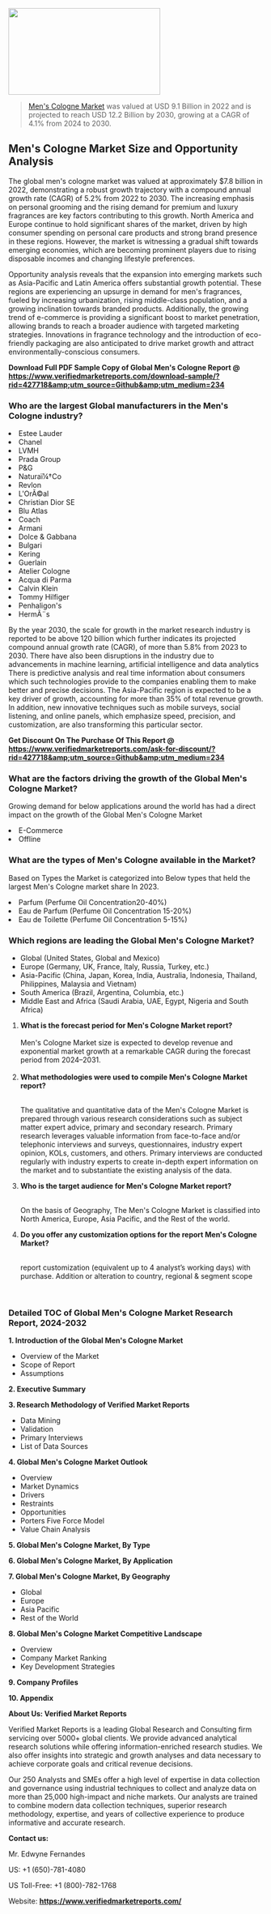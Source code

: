 <img src="https://ffe5etoiles.com/wp-content/uploads/2024/12/MST1-300x171.png" alt="" width="300" height="171" class="alignnone size-medium wp-image-20088" /><blockquote><p><p><a href="https://www.verifiedmarketreports.com/download-sample/?rid=427718&utm_source=Github&utm_medium=234" target="_blank">Men's Cologne Market</a> was valued at USD 9.1 Billion in 2022 and is projected to reach USD 12.2 Billion by 2030, growing at a CAGR of 4.1% from 2024 to 2030.</p></blockquote><p><h2>Men's Cologne Market Size and Opportunity Analysis</h2> <p>The global men's cologne market was valued at approximately $7.8 billion in 2022, demonstrating a robust growth trajectory with a compound annual growth rate (CAGR) of 5.2% from 2022 to 2030. The increasing emphasis on personal grooming and the rising demand for premium and luxury fragrances are key factors contributing to this growth. North America and Europe continue to hold significant shares of the market, driven by high consumer spending on personal care products and strong brand presence in these regions. However, the market is witnessing a gradual shift towards emerging economies, which are becoming prominent players due to rising disposable incomes and changing lifestyle preferences.</p> <p>Opportunity analysis reveals that the expansion into emerging markets such as Asia-Pacific and Latin America offers substantial growth potential. These regions are experiencing an upsurge in demand for men's fragrances, fueled by increasing urbanization, rising middle-class population, and a growing inclination towards branded products. Additionally, the growing trend of e-commerce is providing a significant boost to market penetration, allowing brands to reach a broader audience with targeted marketing strategies. Innovations in fragrance technology and the introduction of eco-friendly packaging are also anticipated to drive market growth and attract environmentally-conscious consumers.</p> </p><p class=""><strong>Download Full PDF Sample Copy of Global Men's Cologne Report @ <a href="https://www.verifiedmarketreports.com/download-sample/?rid=427718&amp;utm_source=Github&amp;utm_medium=234" target="_blank">https://www.verifiedmarketreports.com/download-sample/?rid=427718&amp;utm_source=Github&amp;utm_medium=234</a></strong></p><h3 id="" class="">Who are the largest Global manufacturers in the Men's Cologne industry?</h3><p><li>Estee Lauder</li><li> Chanel</li><li> LVMH</li><li> Prada Group</li><li> P&G</li><li> Naturaï¼†Co</li><li> Revlon</li><li> L'OrÃ©al</li><li> Christian Dior SE</li><li> Blu Atlas</li><li> Coach</li><li> Armani</li><li> Dolce & Gabbana</li><li> Bulgari</li><li> Kering</li><li> Guerlain</li><li> Atelier Cologne</li><li> Acqua di Parma</li><li> Calvin Klein</li><li> Tommy Hilfiger</li><li> Penhaligon's</li><li> HermÃ¨s</li></p><div class=""><div class="" dir="" data-message-author-role="" data-message-id="" data-message-model-slug=""><div class=""><div class=""><div class=""><div class="" dir="" data-message-author-role="" data-message-id="" data-message-model-slug=""><div class=""><div class=""><p>By the year 2030, the scale for growth in the market research industry is reported to be above 120 billion which further indicates its projected compound annual growth rate (CAGR), of more than 5.8% from 2023 to 2030. There have also been disruptions in the industry due to advancements in machine learning, artificial intelligence and data analytics There is predictive analysis and real time information about consumers which such technologies provide to the companies enabling them to make better and precise decisions. The Asia-Pacific region is expected to be a key driver of growth, accounting for more than 35% of total revenue growth. In addition, new innovative techniques such as mobile surveys, social listening, and online panels, which emphasize speed, precision, and customization, are also transforming this particular sector.</p><p><strong>Get Discount On The Purchase Of This Report @&nbsp; <a href="https://www.verifiedmarketreports.com/ask-for-discount/?rid=427718&amp;utm_source=Github&amp;utm_medium=234" target="_blank">https://www.verifiedmarketreports.com/ask-for-discount/?rid=427718&amp;utm_source=Github&amp;utm_medium=234</a></strong></p></div></div></div></div></div></div></div></div><h3 id="" class="">What are the factors driving the growth of the Global Men's Cologne Market?</h3><p id="" class="">Growing demand for below applications around the world has had a direct impact on the growth of the Global Men's Cologne Market</p><p id="" class=""><li>E-Commerce</li><li> Offline</li></p><h3 id="" class="">What are the types of Men's Cologne available in the Market?</h3><p id="" class="">Based on Types the Market is categorized into Below types that held the largest Men's Cologne market share In 2023.</p><p id="" class=""><li>Parfum (Perfume Oil Concentration20-40%)</li><li> Eau de Parfum (Perfume Oil Concentration 15-20%)</li><li> Eau de Toilette (Perfume Oil Concentration 5-15%)</li></p><h3 id="" class="">Which regions are leading the Global Men's Cologne Market?</h3><ul><li>Global (United States, Global and Mexico)</li><li>Europe (Germany, UK, France, Italy, Russia, Turkey, etc.)</li><li>Asia-Pacific (China, Japan, Korea, India, Australia, Indonesia, Thailand, Philippines, Malaysia and Vietnam)</li><li>South America (Brazil, Argentina, Columbia, etc.)</li><li>Middle East and Africa (Saudi Arabia, UAE, Egypt, Nigeria and South Africa)</li></ul><p><ol><li><strong>What is the forecast period for Men's Cologne Market report?<br /></strong><br /><span data-sheets-root="1" data-sheets-value="{&quot;1&quot;:2,&quot;2&quot;:&quot;XXXX size is expected to develop revenue and exponential market growth at a remarkable CAGR during the forecast period from 2024&ndash;2030.&quot;}" data-sheets-userformat="{&quot;2&quot;:12674,&quot;4&quot;:{&quot;1&quot;:2,&quot;2&quot;:16776960},&quot;10&quot;:2,&quot;11&quot;:0,&quot;15&quot;:&quot;Arial&quot;,&quot;16&quot;:12}">Men's Cologne Market size is expected to develop revenue and exponential market growth at a remarkable CAGR during the forecast period from 2024&ndash;2031.</span><br /><br /></li><li><strong>What methodologies were used to compile Men's Cologne Market report?<br /><br /></strong><p>The qualitative and quantitative data of the&nbsp;Men's Cologne Market is prepared through various research considerations such as subject matter expert advice, primary and secondary research. Primary research leverages valuable information from face-to-face and/or telephonic interviews and surveys, questionnaires, industry expert opinion, KOLs, customers, and others. Primary interviews are conducted regularly with industry experts to create in-depth expert information on the market and to substantiate the existing analysis of the data.&nbsp;</p></li><li><strong>Who is the target audience for Men's Cologne Market report?<br /><br /></strong><p>On the basis of Geography, The&nbsp;Men's Cologne Market is classified into North America, Europe, Asia Pacific, and the Rest of the world.</p></li><li><strong>Do you offer any customization options for the report Men's Cologne Market?<br /><br /></strong><p>report customization (equivalent up to 4 analyst&rsquo;s working days) with purchase. Addition or alteration to country, regional &amp; segment scope</p><p>&nbsp;</p></li></ol></p><h3 id="" class="">Detailed TOC of Global Men's Cologne Market Research Report, 2024-2032</h3><p id="" class=""><strong>1. Introduction of the Global Men's Cologne Market</strong></p><ul><li>Overview of the Market</li><li>Scope of Report</li><li>Assumptions</li></ul><p id="" class=""><strong>2. Executive Summary</strong></p><p id="" class=""><strong>3. Research Methodology of&nbsp;Verified Market Reports</strong></p><ul><li>Data Mining</li><li>Validation</li><li>Primary Interviews</li><li>List of Data Sources</li></ul><p id="" class=""><strong>4. Global Men's Cologne Market Outlook</strong></p><ul><li>Overview</li><li>Market Dynamics</li><li>Drivers</li><li>Restraints</li><li>Opportunities</li><li>Porters Five Force Model</li><li>Value Chain Analysis</li></ul><p id="" class=""><strong>5. Global Men's Cologne Market, By&nbsp;Type</strong></p><p id="" class=""><strong>6. Global Men's Cologne Market, By Application</strong></p><p id="" class=""><strong>7. Global Men's Cologne Market, By Geography</strong></p><ul><li>Global</li><li>Europe</li><li>Asia Pacific</li><li>Rest of the World</li></ul><p id="" class=""><strong>8. Global Men's Cologne Market Competitive Landscape</strong></p><ul><li>Overview</li><li>Company Market Ranking</li><li>Key Development Strategies</li></ul><p id="" class=""><strong>9. Company Profiles</strong></p><p id="" class=""><strong>10. Appendix</strong></p><p id="" class=""><strong>About Us: Verified Market Reports</strong></p><p id="" class="">Verified Market Reports is a leading Global Research and Consulting firm servicing over 5000+ global clients. We provide advanced analytical research solutions while offering information-enriched research studies. We also offer insights into strategic and growth analyses and data necessary to achieve corporate goals and critical revenue decisions.</p><p id="" class="">Our 250 Analysts and SMEs offer a high level of expertise in data collection and governance using industrial techniques to collect and analyze data on more than 25,000 high-impact and niche markets. Our analysts are trained to combine modern data collection techniques, superior research methodology, expertise, and years of collective experience to produce informative and accurate research.</p><p id="" class=""><strong>Contact us:</strong></p><p id="" class="">Mr. Edwyne Fernandes</p><p id="" class="">US: +1 (650)-781-4080</p><p id="" class="">US Toll-Free: +1 (800)-782-1768</p><p id="" class="">Website: <a target="" data-test-app-aware-link=""><strong>https://www.verifiedmarketreports.com/</strong></a></p>
